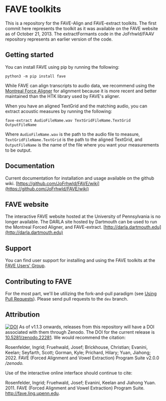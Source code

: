 # FAVE toolkits

This is a repository for the FAVE-Align and FAVE-extract toolkits.
The first commit here represents the toolkit as it was available on the FAVE website as of October 21, 2013.
The extractFormants code in the JoFrhwld/FAAV repository represents an earlier version of the code.

## Getting started

You can install FAVE using pip by running the following:
```
python3 -m pip install fave
```

While FAVE can align transcripts to audio data, we recommend using the [Montreal Force Aligner](https://montreal-forced-aligner.readthedocs.io/en/latest/first\_steps/index.html#first-steps-align-pretrained) for alignment because it is more recent and better maintained than the HTK library used by FAVE's aligner.

When you have an aligned TextGrid and the matching audio, you can extract acoustic measures by running the following:
```
fave-extract AudioFileName.wav TextGridFileName.TextGrid OutputFileName
```

Where `AudioFileName.wav` is the path to the audio file to measure, `TextGridFileName.TextGrid` is the path to the aligned TextGrid, and `OutputFileName` is the name of the file where you want your measurements to be output.

## Documentation
Current documentation for installation and usage available on the github wiki. [https://github.com/JoFrhwld/FAVE/wiki](https://github.com/JoFrhwld/FAVE/wiki)

## FAVE website

The interactive FAVE website hosted at the University of Pennsylvania is no longer available. The DARLA site hosted by Dartmouth can be used to run the Montreal Forced Aligner, and FAVE-extract. [http://darla.dartmouth.edu](http://darla.dartmouth.edu)

## Support

You can find user support for installing and using the FAVE toolkits at the [FAVE Users' Group](https://groups.google.com/forum/#!forum/fave-users).

## Contributing to FAVE
For the most part, we'll be utilizing the fork-and-pull paradigm (see [Using Pull Requests](https://help.github.com/articles/using-pull-requests)). Please send pull requests to the `dev` branch.

## Attribution
[![DOI](https://zenodo.org/badge/doi/10.5281/zenodo.22281.svg)](http://dx.doi.org/10.5281/zenodo.22281)
As of v1.1.3 onwards, releases from this repository will have a DOI associated with them through Zenodo. The DOI for the current release is [10.5281/zenodo.22281](http://dx.doi.org/10.5281/zenodo.22281). We would recommend the citation:

Rosenfelder, Ingrid; Fruehwald, Josef; Brickhouse, Christian; Evanini, Keelan; Seyfarth, Scott; Gorman, Kyle; Prichard, Hilary; Yuan, Jiahong; 2022. FAVE (Forced Alignment and Vowel Extraction) Program Suite v2.0.0 */zenodo.*

Use of the interactive online interface should continue to cite:

Rosenfelder, Ingrid; Fruehwald, Josef; Evanini, Keelan and Jiahong Yuan. 2011. FAVE (Forced Alignment and Vowel Extraction) Program Suite. http://fave.ling.upenn.edu.
